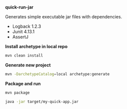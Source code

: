 **quick-run-jar**

Generates simple executable jar files with dependencies.

- Logback 1.2.3
- Junit 4.13.1
- AssertJ


**Install archetype in local repo**

```sh
mvn clean install 
```

**Generate new project**

```sh
mvn -DarchetypeCatalog=local archetype:generate
```

**Package and run**

```sh
mvn package
```

```sh
java -jar target/my-quick-app.jar
```
